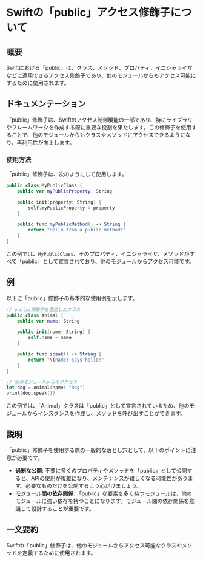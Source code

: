 <!--
Meta Description: # Swiftの「public」アクセス修飾子について ## 概要 Swiftにおける「public」は、クラス、メソッド、プロパティ、イニシャライザなどに適用できるアクセス修飾子であり、他のモジュールからもアクセス可能にするために使用されます。 ## ドキュメンテーション 「public」修飾子は...
Meta Keywords: public, string, name, 修飾子は, animal
-->

# Swiftの「public」アクセス修飾子について

## 概要
Swiftにおける「public」は、クラス、メソッド、プロパティ、イニシャライザなどに適用できるアクセス修飾子であり、他のモジュールからもアクセス可能にするために使用されます。

## ドキュメンテーション
「public」修飾子は、Swiftのアクセス制御機能の一部であり、特にライブラリやフレームワークを作成する際に重要な役割を果たします。この修飾子を使用することで、他のモジュールからもクラスやメソッドにアクセスできるようになり、再利用性が向上します。

### 使用方法
「public」修飾子は、次のようにして使用します。

```swift
public class MyPublicClass {
    public var myPublicProperty: String

    public init(property: String) {
        self.myPublicProperty = property
    }

    public func myPublicMethod() -> String {
        return "Hello from a public method!"
    }
}
```

この例では、`MyPublicClass`、そのプロパティ、イニシャライザ、メソッドがすべて「public」として宣言されており、他のモジュールからアクセス可能です。

## 例
以下に「public」修飾子の基本的な使用例を示します。

```swift
// public修飾子を使用したクラス
public class Animal {
    public var name: String

    public init(name: String) {
        self.name = name
    }

    public func speak() -> String {
        return "\(name) says hello!"
    }
}

// 別のモジュールからのアクセス
let dog = Animal(name: "Dog")
print(dog.speak())
```

この例では、「Animal」クラスは「public」として宣言されているため、他のモジュールからインスタンスを作成し、メソッドを呼び出すことができます。

## 説明
「public」修飾子を使用する際の一般的な落とし穴として、以下のポイントに注意が必要です。

- **過剰な公開**: 不要に多くのプロパティやメソッドを「public」として公開すると、APIの使用が複雑になり、メンテナンスが難しくなる可能性があります。必要なものだけを公開するよう心がけましょう。
- **モジュール間の依存関係**: 「public」な要素を多く持つモジュールは、他のモジュールに強い依存を持つことになります。モジュール間の依存関係を意識して設計することが重要です。

## 一文要約
Swiftの「public」修飾子は、他のモジュールからアクセス可能なクラスやメソッドを定義するために使用されます。